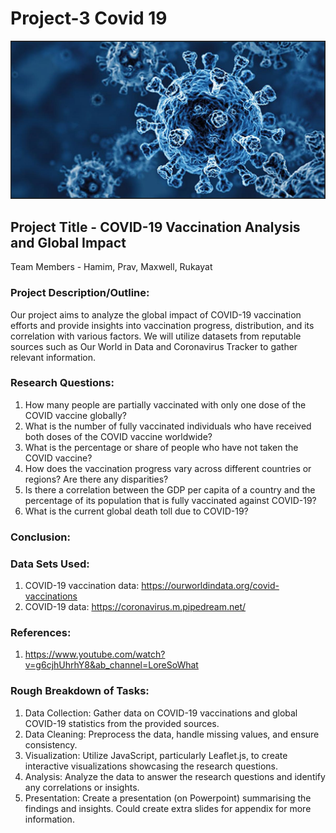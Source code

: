 # Project-3 Covid 19
![1-Logo](picture/Capture1.PNG)
## Project Title - COVID-19 Vaccination Analysis and Global Impact
Team Members - Hamim, Prav, Maxwell, Rukayat 

### Project Description/Outline:
Our project aims to analyze the global impact of COVID-19 vaccination efforts and provide insights into vaccination progress, distribution, and its correlation with various factors. We will utilize datasets from reputable sources such as Our World in Data and Coronavirus Tracker to gather relevant information.

### Research Questions:
1. How many people are partially vaccinated with only one dose of the COVID vaccine globally?  
2. What is the number of fully vaccinated individuals who have received both doses of the COVID vaccine worldwide?    
3. What is the percentage or share of people who have not taken the COVID vaccine?   
4. How does the vaccination progress vary across different countries or regions? Are there any disparities?    
5. Is there a correlation between the GDP per capita of a country and the percentage of its population that is fully vaccinated against COVID-19?
6. What is the current global death toll due to COVID-19?      


### Conclusion:
 

### Data Sets Used:
1. COVID-19 vaccination data: https://ourworldindata.org/covid-vaccinations
2. COVID-19 data: https://coronavirus.m.pipedream.net/

### References:
1. https://www.youtube.com/watch?v=g6cjhUhrhY8&ab_channel=LoreSoWhat

### Rough Breakdown of Tasks:
1. Data Collection: Gather data on COVID-19 vaccinations and global COVID-19 statistics from the provided sources.
2. Data Cleaning: Preprocess the data, handle missing values, and ensure consistency. 
3. Visualization: Utilize JavaScript, particularly Leaflet.js, to create interactive visualizations showcasing the research questions.
4. Analysis: Analyze the data to answer the research questions and identify any correlations or insights.
5. Presentation: Create a presentation (on Powerpoint) summarising the findings and insights. Could create extra slides for appendix for more information.

